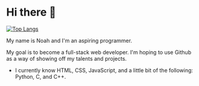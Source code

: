 # Hi there 👋

[![Top Langs](https://github-readme-stats.vercel.app/api/top-langs/?username=MinecraftXPert)](https://github.com/anuraghazra/github-readme-stats)

<!--
**MinecraftXpert/MinecraftXpert** is a ✨ _special_ ✨ repository because its `README.md` (this file) appears on your GitHub profile.

Here are some ideas to get you started:

- 🔭 I’m currently working on ...
- 🌱 I’m currently learning ...
- 👯 I’m looking to collaborate on ...
- 🤔 I’m looking for help with ...
- 💬 Ask me about ...
- 📫 How to reach me: ...
- 😄 Pronouns: ...
- ⚡ Fun fact: ...
-->

My name is Noah and I'm an aspiring programmer. 

My goal is to become a full-stack web developer. I'm hoping to use Github as a way of showing off my talents and projects.

- I currently know HTML, CSS, JavaScript, and a little bit of the following: Python, C, and C++.
